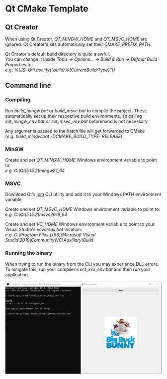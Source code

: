 # Qt CMake Template

## Qt Creator
When using Qt Creator, *QT_MINGW_HOME* and *QT_MSVC_HOME* are ignored. Qt Creator's kits automatically set their *CMAKE_PREFIX_PATH*.

Qt Creator's default build directory is quite a awful. <br/>
You can change it inside *Tools -> Options... -> Build & Run -> Default Build Properties* to: <br/>
*e.g. %{JS: Util.asciify("build/%{CurrentBuild:Type}")}*

## Command line
### Compiling
Run *build_mingw.bat* or *build_msvc.bat* to compile the project. These automatically set up their respective build environments, so calling *set_mingw_env.bat* or *set_msvc_env.bat* beforehand is not necessary.

Any arguments passed to the batch file will get forwarded to CMake <br/>
(*e.g. build_mingw.bat -DCMAKE_BUILD_TYPE=RELEASE*).

### MinGW
Create and set *QT_MINGW_HOME* Windows environment variable to point to: <br/>
*e.g. C:\Qt\5.15.2\mingw81_64*

### MSVC
Download Qt's [jom](https://github.com/qt-labs/jom) CLI utility and add it to your Windows PATH environment variable.

Create and set *QT_MSVC_HOME* Windows environment variable to point to: <br/>
*e.g. C:\Qt\5.15.2\msvc2019_64*

Create and set *VC_HOME* Windows environment variable to point to your Visual Studio's *vcvarsall.bat* location: <br/>
*e.g. C:\Program Files (x86)\Microsoft Visual Studio\2019\Community\VC\Auxiliary\Build*

### Running the binary
When trying to run the binary from the CLI you may experience DLL errors. To mitigate this, run your compiler's *set_xxx_env.bat* and then run your application.

![Example of running the binary](docs/images/run_binary.png)

